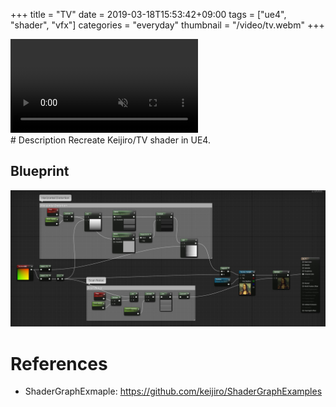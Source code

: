 +++
title = "TV"
date = 2019-03-18T15:53:42+09:00
tags = ["ue4", "shader", "vfx"]
categories = "everyday"
thumbnail = "/video/tv.webm"
+++

<div class="image">
<video playsinline autoplay muted loop id="vid" src="/video/tv.webm" type="video/webm" style="max-width: 480px;">
</div>

<div class="description">
# Description
Recreate Keijiro/TV shader in UE4.

## Blueprint
<img src="/img/ue4/BP_tv.jpg">

# References
- ShaderGraphExmaple: https://github.com/keijiro/ShaderGraphExamples
